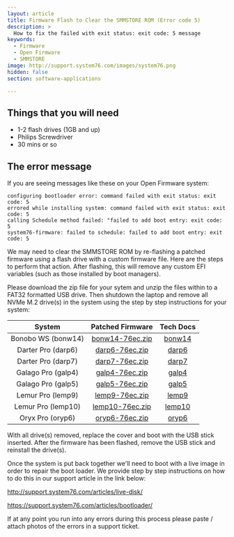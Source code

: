 ```yaml
---
layout: article
title: Firmware Flash to Clear the SMMSTORE ROM (Error code 5)
description: >
  How to fix the failed with exit status: exit code: 5 message
keywords:
  - Firmware
  - Open Firmware
  - SMMSTORE
image: http://support.system76.com/images/system76.png
hidden: false
section: software-applications

---
```


## Things that you will need

- 1-2 flash drives (1GB and up)
- Philips Screwdriver
- 30 mins or so

## The error message

If you are seeing messages like these on your Open Firmware system:

```
configuring bootloader error: command failed with exit status: exit code: 5
errored while installing system: command failed with exit status: exit code: 5
calling Schedule method failed: "failed to add boot entry: exit code: 5
system76-firmware: failed to schedule: failed to add boot entry: exit code: 5
```

We may need to clear the SMMSTORE ROM by re-flashing a patched firmware using a flash drive with a custom firmware file. Here are the steps to perform that action. After flashing, this will remove any custom EFI variables (such as those installed by boot managers).

Please download the zip file for your sytem and unzip the files within to a FAT32 formatted USB drive. Then shutdown the laptop and remove all NVMe M.2 drive(s) in the system using the step by step instructions for your system:

|   System            |              Patched Firmware                            |                                        Tech Docs                                            |
|:-------------------:|:--------------------------------------------------------:|:-------------------------------------------------------------------------------------------:|
| Bonobo WS  (bonw14) | [bonw14-76ec.zip](/files/clear-smmstore/bonw14-76ec.zip) | [bonw14](https://tech-docs.system76.com/models/bonw14/repairs.html#replacing-an-m2nvme-ssd) |
| Darter Pro (darp6)  | [darp6-76ec.zip](/files/clear-smmstore/bonw14-76ec.zip)  | [darp6](https://tech-docs.system76.com/models/bonw14/repairs.html#replacing-an-m2nvme-ssd)  |
| Darter Pro (darp7)  | [darp7-76ec.zip](/files/clear-smmstore/bonw14-76ec.zip)  | [darp7](https://tech-docs.system76.com/models/bonw14/repairs.html#replacing-an-m2nvme-ssd)  |
| Galago Pro (galp4)  | [galp4-76ec.zip](/files/clear-smmstore/bonw14-76ec.zip)  | [galp4](https://tech-docs.system76.com/models/bonw14/repairs.html#replacing-an-m2nvme-ssd)  |
| Galago Pro (galp5)  | [galp5-76ec.zip](/files/clear-smmstore/bonw14-76ec.zip)  | [galp5](https://tech-docs.system76.com/models/bonw14/repairs.html#replacing-an-m2nvme-ssd)  |
| Lemur Pro (lemp9)   | [lemp9-76ec.zip](/files/clear-smmstore/bonw14-76ec.zip)  | [lemp9](https://tech-docs.system76.com/models/bonw14/repairs.html#replacing-an-m2nvme-ssd)  |
| Lemur Pro (lemp10)  | [lemp10-76ec.zip](/files/clear-smmstore/bonw14-76ec.zip) | [lemp10](https://tech-docs.system76.com/models/bonw14/repairs.html#replacing-an-m2nvme-ssd) |
| Oryx Pro (oryp6)    | [oryp6-76ec.zip](/files/clear-smmstore/bonw14-76ec.zip)  | [oryp6](https://tech-docs.system76.com/models/bonw14/repairs.html#replacing-an-m2nvme-ssd)  |

With all drive(s) removed, replace the cover and boot with the USB stick inserted. After the firmware has been flashed, remove the USB stick and reinstall the drive(s).

Once the system is put back together we'll need to boot with a live image in order to repair the boot loader. We provide step by step instructions on how to do this in our support article in the link below:

http://support.system76.com/articles/live-disk/

https://support.system76.com/articles/bootloader/

If at any point you run into any errors during this process please paste / attach photos of the errors in a support ticket. 